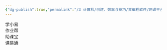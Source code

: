 ```yaml
---
{"dg-publish":true,"permalink":"/3 计算机/创建、效率与技巧/非编程软件/网课平台与作业/搜题/搜题软件/","title":"搜题软件"}
---
```



学小易  
作业帮  
助课宝  
课易通